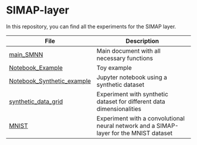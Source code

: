 # SIMAP-layer

In this repository, you can find all the experiments for the SIMAP layer.

| File  | Description |
| ------------- | ------------- |
| [main_SMNN](https://github.com/Cimagroup/SIMAP-layer/blob/main/main_SMNN.py)  | Main document with all necessary functions |
| [Notebook_Example](https://github.com/Cimagroup/SIMAP-layer/blob/main/Notebook_Example.ipynb)  | Toy example  |
| [Notebook_Synthetic_example](https://github.com/Cimagroup/SIMAP-layer/blob/main/Notebook_Synthetic_example.ipynb)  | Jupyter notebook using a synthetic dataset |
| [synthetic_data_grid](https://github.com/Cimagroup/SIMAP-layer/blob/main/synthetic_data_grid.py)| Experiment with synthetic dataset for different data dimensionalities  |
| [MNIST](https://github.com/Cimagroup/SIMAP-layer/blob/main/MNIST.py)  | Experiment with a convolutional neural network and a SIMAP-layer for the MNIST dataset  |


